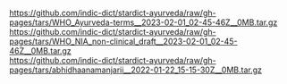 https://github.com/indic-dict/stardict-ayurveda/raw/gh-pages/tars/WHO_Ayurveda-terms__2023-02-01_02-45-46Z__0MB.tar.gz  
https://github.com/indic-dict/stardict-ayurveda/raw/gh-pages/tars/WHO_NIA_non-clinical_draft__2023-02-01_02-45-46Z__0MB.tar.gz  
https://github.com/indic-dict/stardict-ayurveda/raw/gh-pages/tars/abhidhaanamanjarii__2022-01-22_15-15-30Z__0MB.tar.gz  
